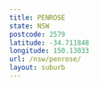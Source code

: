 ```yaml
---
title: PENROSE
state: NSW
postcode: 2579
latitude: -34.711848
longitude: 150.13033
url: /nsw/penrose/
layout: suburb
---
```

